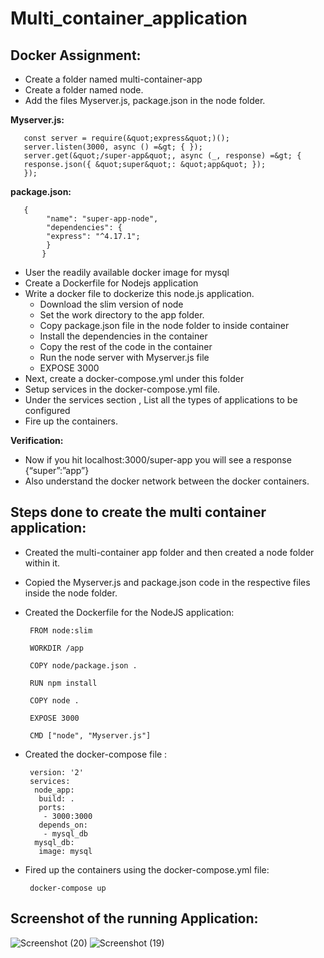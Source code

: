 # Multi_container_application

## Docker Assignment:
 - Create a folder named multi-container-app
 - Create a folder named node.
 - Add the files Myserver.js, package.json in the node folder.
   
  **Myserver.js:**
  
	   const server = require(&quot;express&quot;)();
	   server.listen(3000, async () =&gt; { });
	   server.get(&quot;/super-app&quot;, async (_, response) =&gt; {
	   response.json({ &quot;super&quot;: &quot;app&quot; });
	   });

  **package.json:**
  
	   {
            "name": "super-app-node",
            "dependencies": {
            "express": "^4.17.1";
            }
           }

 - User the readily available docker image for mysql
 - Create a Dockerfile for Nodejs application
 - Write a docker file to dockerize this node.js application.
   - Download the slim version of node
   - Set the work directory to the app folder.
   - Copy package.json file in the node folder to inside container
   - Install the dependencies in the container
   - Copy the rest of the code in the container
   - Run the node server with Myserver.js file
   - EXPOSE 3000
 - Next, create a docker-compose.yml under this folder
 - Setup services in the docker-compose.yml file.
  - Under the services section , List all the types of applications to be configured
 - Fire up the containers.

**Verification:**
 - Now if you hit localhost:3000/super-app you will see a response {“super”:”app”}
 - Also understand the docker network between the docker containers.

## Steps done to create the multi container application:

 - Created the multi-container app folder and then created a node folder within it.
 - Copied the Myserver.js and package.json code in the respective files inside the node folder.
 - Created the Dockerfile for the NodeJS application:

		FROM node:slim
	
		WORKDIR /app
	
		COPY node/package.json .
	
		RUN npm install
	
		COPY node .
	
		EXPOSE 3000
	
		CMD ["node", "Myserver.js"]
 
 - Created the docker-compose file :
   
		version: '2'
		services:
		 node_app:
		  build: .
		  ports:
		   - 3000:3000
		  depends_on:
		   - mysql_db
		 mysql_db:
		  image: mysql 
 - Fired up the containers using the docker-compose.yml file:
   
		docker-compose up

## Screenshot of the running Application:
![Screenshot (20)](https://github.com/AmanShreeTA/Multi_container_application/assets/155889933/c08687e7-f89e-41cd-a7b5-9da4460ef72b)
![Screenshot (19)](https://github.com/AmanShreeTA/Multi_container_application/assets/155889933/ad4641cf-f13d-40c8-b60a-33167c3acd9a)

